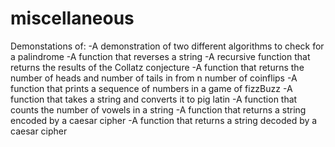 # miscellaneous
Demonstations of:
  -A demonstration of two different algorithms to check for a palindrome
  -A function that reverses a string
  -A recursive function that returns the results of the Collatz conjecture
  -A function that returns the number of heads and number of tails in from n number of coinflips
  -A function that prints a sequence of numbers in a game of fizzBuzz
  -A function that takes a string and converts it to pig latin
  -A function that counts the number of vowels in a string
  -A function that returns a string encoded by a caesar cipher
  -A function that returns a string decoded by a caesar cipher
